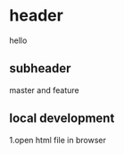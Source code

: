 
# header

hello

## subheader

master and feature


## local development

1.open html file in browser